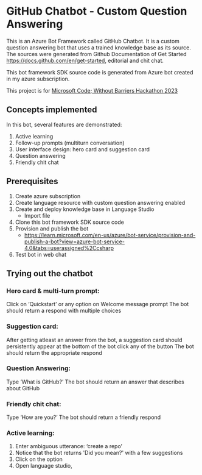 # GitHub Chatbot - Custom Question Answering

This is an Azure Bot Framework called GitHub Chatbot. It is a custom question answering bot that uses a trained knowledge base as its source. The sources were generated from Github Documentation of Get Started https://docs.github.com/en/get-started, editorial and chit chat. 

This bot framework SDK source code is generated from Azure bot created in my azure subscription. 

This project is for [Microsoft Code; Without Barriers Hackathon 2023](https://cwb2023.devpost.com/)

## Concepts implemented

In this bot, several features are demonstrated:
1. Active learning
2. Follow-up prompts (multiturn conversation)
3. User interface design: hero card and suggestion card
4. Question answering 
5. Friendly chit chat

## Prerequisites

1. Create azure subscription 
2. Create language resource with custom question answering enabled
3. Create and deploy knowledge base in Language Studio
    * Import file
4. Clone this bot framework SDK source code
5. Provision and publish the bot
    * https://learn.microsoft.com/en-us/azure/bot-service/provision-and-publish-a-bot?view=azure-bot-service-4.0&tabs=userassigned%2Ccsharp
6. Test bot in web chat

## Trying out the chatbot

### Hero card & multi-turn prompt:

Click on ‘Quickstart’ or any option on Welcome message prompt
The bot should return a respond with multiple choices

### Suggestion card:

After getting atleast an answer from the bot, a suggestion card should persistently appear at the bottom of the bot
click any of the button 
The bot should return the appropriate respond

### Question Answering:

Type ‘What is GitHub?’
The bot should return an answer that describes about GitHub

### Friendly chit chat:

Type ‘How are you?’
The bot should return a friendly respond

### Active learning:

1. Enter ambiguous utterance: ‘create a repo’
2. Notice that the bot returns 'Did you mean?' with a few suggestions
3. Click on the option
4. Open language studio, 

